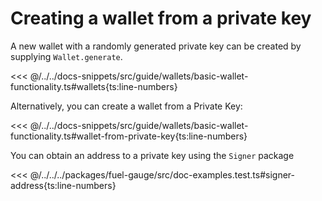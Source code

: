# Creating a wallet from a private key

A new wallet with a randomly generated private key can be created by supplying `Wallet.generate`.

<<< @/../../docs-snippets/src/guide/wallets/basic-wallet-functionality.ts#wallets{ts:line-numbers}

Alternatively, you can create a wallet from a Private Key:

<<< @/../../docs-snippets/src/guide/wallets/basic-wallet-functionality.ts#wallet-from-private-key{ts:line-numbers}

You can obtain an address to a private key using the `Signer` package

<<< @/../../../packages/fuel-gauge/src/doc-examples.test.ts#signer-address{ts:line-numbers}
